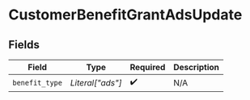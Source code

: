 # CustomerBenefitGrantAdsUpdate


## Fields

| Field              | Type               | Required           | Description        |
| ------------------ | ------------------ | ------------------ | ------------------ |
| `benefit_type`     | *Literal["ads"]*   | :heavy_check_mark: | N/A                |